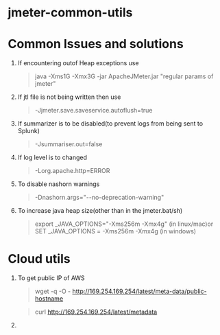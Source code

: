 # jmeter-common-utils



# Common Issues and solutions
1. If encountering outof Heap exceptions use
    > java -Xms1G -Xmx3G -jar ApacheJMeter.jar "regular params of jmeter"

2. If jtl file is not being written then use 
    > -Jjmeter.save.saveservice.autoflush=true
3. If summarizer is to be disabled(to prevent logs from being sent to Splunk) 
    > -Jsummariser.out=false
4. If log level is to changed 
    > -Lorg.apache.http=ERROR
5. To disable nashorn warnings
    > -Dnashorn.args="--no-deprecation-warning"
6. To increase java heap size(other than in the jmeter.bat/sh)
    > export _JAVA_OPTIONS="-Xms256m -Xmx4g" (in linux/mac)or SET _JAVA_OPTIONS = -Xms256m -Xmx4g (in windows) 

# Cloud utils
1. To get public IP of AWS
    >wget -q -O - http://169.254.169.254/latest/meta-data/public-hostname

    >curl http://169.254.169.254/latest/metadata
2.
